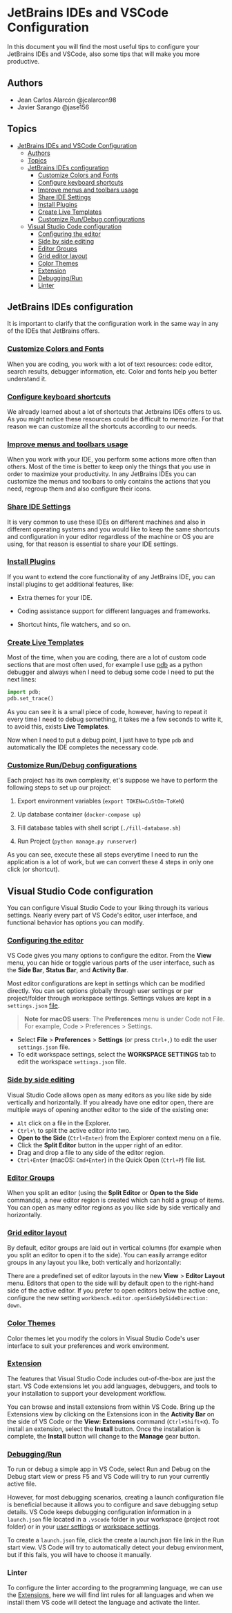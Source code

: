 # JetBrains IDEs and VSCode Configuration

In this document you will find the most useful tips to configure your JetBrains IDEs and VSCode, also some tips that will make you more productive.

## Authors

- Jean Carlos Alarcón @jcalarcon98
- Javier Sarango @jase156

## Topics

- [JetBrains IDEs and VSCode Configuration](#jetbrains-ides-and-vscode-configuration)
  - [Authors](#authors)
  - [Topics](#topics)
  - [JetBrains IDEs configuration](#jetbrains-ides-configuration)
    - [Customize Colors and Fonts](#customize-colors-and-fonts)
    - [Configure keyboard shortcuts](#configure-keyboard-shortcuts)
    - [Improve menus and toolbars usage](#improve-menus-and-toolbars-usage)
    - [Share IDE Settings](#share-ide-settings)
    - [Install Plugins](#install-plugins)
    - [Create Live Templates](#create-live-templates)
    - [Customize Run/Debug configurations](#customize-rundebug-configurations)
  - [Visual Studio Code configuration](#visual-studio-code-configuration)
    - [Configuring the editor](#configuring-the-editor)
    - [Side by side editing](#side-by-side-editing)
    - [Editor Groups](#editor-groups)
    - [Grid editor layout](#grid-editor-layout)
    - [Color Themes](#color-themes)
    - [Extension](#extension)
    - [Debugging/Run](#debuggingrun)
    - [Linter](#Linter)

## JetBrains IDEs configuration

It is important to clarify that the configuration work in the same way in any of the IDEs that JetBrains offers.

### [Customize Colors and Fonts](https://www.jetbrains.com/help/pycharm/configuring-colors-and-fonts.html)

When you are coding, you work with a lot of text resources: code editor, search results, debugger information, etc. Color and fonts help you better understand it.

### [Configure keyboard shortcuts](https://www.jetbrains.com/help/pycharm/configuring-keyboard-and-mouse-shortcuts.html)

We already learned about a lot of shortcuts that Jetbrains IDEs offers to us. As you might notice these resources could be difficult to memorize. For that reason we can customize all the shortcuts according to our needs.

### [Improve menus and toolbars usage](https://www.jetbrains.com/help/pycharm/customize-actions-menus-and-toolbars.html)

When you work with your IDE, you perform some actions more often than others. Most of the time is better to keep only the things that you use in order to maximize your productivity. In any JetBrains IDEs you can customize the menus and toolbars to only contains the actions that you need, regroup them and also configure their icons.

### [Share IDE Settings](https://www.jetbrains.com/help/idea/sharing-your-ide-settings.html)

It is very common to use these IDEs on different machines and also in different operating systems and you would like to keep the same shortcuts and configuration in your editor regardless of the machine or OS you are using, for that reason is essential to share your IDE settings.

### [Install Plugins](https://www.jetbrains.com/help/pycharm/managing-plugins.html)

If you want to extend the core functionality of any JetBrains IDE, you can install plugins to get additional features, like:

- Extra themes for your IDE.

- Coding assistance support for different languages and frameworks.

- Shortcut hints, file watchers, and so on.

### [Create Live Templates](https://www.jetbrains.com/help/pycharm/creating-and-editing-live-templates.html)

Most of the time, when you are coding, there are a lot of custom code sections that are most often used, for example I use [pdb](https://docs.python.org/3/library/pdb.html) as a python debugger and always when I need to debug some code I need to put the next lines:

``` python
import pdb;
pdb.set_trace()
```

As you can see it is a small piece of code, however, having to repeat it every time I need to debug something, it takes me a few seconds to write it, to avoid this, exists **Live Templates**.

Now when I need to put a debug point, I just have to type `pdb` and automatically the IDE completes the necessary code.

### [Customize Run/Debug configurations](https://www.jetbrains.com/help/pycharm/run-debug-configuration.html)

Each project has its own complexity, et's suppose we have to perform the following steps to set up our project:

1. Export environment variables (`export TOKEN=CuStOm-ToKeN`)

2. Up database container (`docker-compose up`)

3. Fill database tables with shell script (`./fill-database.sh`)

4. Run Project (`python manage.py runserver`)

As you can see, execute these all steps everytime I need to run the application is a lot of work, but we can convert these 4 steps in only one click (or shortcut).

## Visual Studio Code configuration

You can configure Visual Studio Code to your liking through its various settings. Nearly every part of VS Code's editor, user interface, and functional behavior has options you can modify.

### [Configuring the editor](#https://code.visualstudio.com/docs/getstarted/userinterface#_configuring-the-editor)

VS Code gives you many options to configure the editor. From the **View** menu, you can hide or toggle various parts of the user interface, such as the **Side Bar**, **Status Bar**, and **Activity Bar**.

Most editor configurations are kept in settings which can be modified directly. You can set options globally through user settings or per project/folder through workspace settings. Settings values are kept in a `settings.json` [file](#https://code.visualstudio.com/docs/getstarted/settings#_settingsjson).

> **Note for macOS users**: The **Preferences** menu is under Code not File. For example, Code > Preferences > Settings.

- Select **File** > **Preferences** > **Settings** (or press `Ctrl+,`) to edit the user `settings.json` file.
- To edit workspace settings, select the **WORKSPACE SETTINGS** tab to edit the workspace `settings.json` file.

### [Side by side editing](#https://code.visualstudio.com/docs/getstarted/userinterface#_side-by-side-editing)

Visual Studio Code allows open as many editors as you like side by side vertically and horizontally. If you already have one editor open, there are multiple ways of opening another editor to the side of the existing one:

- `Alt` click on a file in the Explorer.
- `Ctrl+\` to split the active editor into two.
- **Open to the Side** (`Ctrl+Enter`) from the Explorer context menu on a file.
- Click the **Split Editor** button in the upper right of an editor.
- Drag and drop a file to any side of the editor region.
- `Ctrl+Enter` (macOS: `Cmd+Enter`) in the Quick Open (`Ctrl+P`) file list.

### [Editor Groups](#https://code.visualstudio.com/docs/getstarted/userinterface#_editor-groups)

When you split an editor (using the **Split Editor** or **Open to the Side** commands), a new editor region is created which can hold a group of items. You can open as many editor regions as you like side by side vertically and horizontally.

### [Grid editor layout](https://code.visualstudio.com/docs/getstarted/userinterface#_grid-editor-layout)

By default, editor groups are laid out in vertical columns (for example when you split an editor to open it to the side). You can easily arrange editor groups in any layout you like, both vertically and horizontally:

There are a predefined set of editor layouts in the new **View** > **Editor Layout** menu. Editors that open to the side will by default open to the right-hand side of the active editor. If you prefer to open editors below the active one, configure the new setting `workbench.editor.openSideBySideDirection: down`.

### [Color Themes](#https://code.visualstudio.com/docs/getstarted/themes)

Color themes let you modify the colors in Visual Studio Code's user interface to suit your preferences and work environment.

### [Extension](#https://code.visualstudio.com/docs/editor/extension-marketplace)

The features that Visual Studio Code includes out-of-the-box are just the start. VS Code extensions let you add languages, debuggers, and tools to your installation to support your development workflow.

You can browse and install extensions from within VS Code. Bring up the Extensions view by clicking on the Extensions icon in the **Activity Bar** on the side of VS Code or the **View: Extensions** command (`Ctrl+Shift+X`). To install an extension, select the **Install** button. Once the installation is complete, the **Install** button will change to the **Manage** gear button.

### [Debugging/Run](#https://code.visualstudio.com/docs/editor/debugging)

To run or debug a simple app in VS Code, select Run and Debug on the Debug start view or press F5 and VS Code will try to run your currently active file.

However, for most debugging scenarios, creating a launch configuration file is beneficial because it allows you to configure and save debugging setup details. VS Code keeps debugging configuration information in a `launch.json` file located in a `.vscode` folder in your workspace (project root folder) or in your [user settings](#https://code.visualstudio.com/docs/editor/debugging#_global-launch-configuration) or [workspace settings](#https://code.visualstudio.com/docs/editor/multi-root-workspaces#_workspace-launch-configurations).

To create a `launch.json` file, click the create a launch.json file link in the Run start view. VS Code will try to automatically detect your debug environment, but if this fails, you will have to choose it manually.

### Linter
To configure the linter according to the programming language, we can use the [Extensions](#https://marketplace.visualstudio.com/VSCode), here we will find lint rules for all languages and when we install them VS code will detect the language and activate the linter.